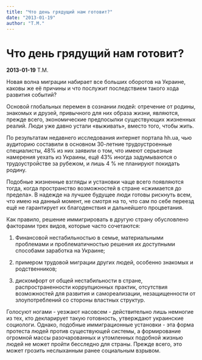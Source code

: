 ```yaml
---
title: "Что день грядущий нам готовит?"
date: "2013-01-19"
author: "Т.М."
---
```


# Что день грядущий нам готовит?

**2013-01-19** Т.М.

Новая волна миграции набирает все больших оборотов на Украине, каковы же её причины и что послужит последствием такого хода развития событий?

Основой глобальных перемен в сознании людей: отречение от родины, знакомых и друзей, привычного для них образа жизни, являются, прежде всего, экономические предпосылки существующих жизненных реалий. Люди уже давно устали «выживать», вместо того, чтобы жить.

По результатам недавнего исследования интернет портала hh.ua, чью аудиторию составили в основном 30-летние трудоустроенные специалисты, 48% из них заявили о том, что имеют серьезные намерения уехать из Украины, ещё 43% иногда задумываются о трудоустройстве за рубежом, и лишь 4 % не планируют покидать родину.

Подобные жизненные взгляды и установки чаще всего появляются тогда, когда пространство возможностей в стране «сжимается до предела». В надежде на лучшее будущее люди готовы рискнуть всем, что имею на данный момент, не смотря на то, что сам по себе переезд ещё не гарантирует их благоденствия и дальнейшего процветания.

Как правило, решение иммигрировать в другую страну обусловлено факторами трех видов, которые часто сочетаются:

1. Финансовой нестабильностью в семье, материальными проблемами и проблематичностью решения их доступными способами заработка на Украине;

1. примером трудовой миграции других людей, особенно знакомых и родственников;

1. дискомфорт от общей нестабильности в стране, распространенности коррупционных практик, отсутствия возможностей для развития и самореализации, незащищенности от злоупотреблений со стороны властных структур.

Голосуют ногами - уезжают насовсем - действительно лишь немногие из тех, кто декларирует такую готовность, утверждают украинские социологи. Однако, подобные иммиграционные установки - эта форма протеста людей против существующей системы, а формирование огромной массы разочарованных и утомленных подобной жизнью людей не может пройти бесследно для страны. Прежде всего, это может грозить неслыханным ранее социальным взрывом.